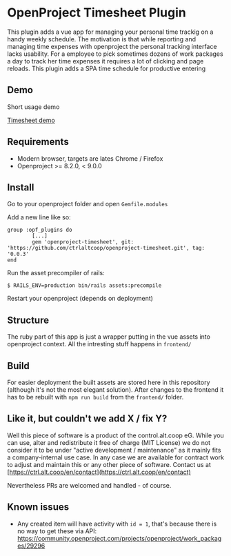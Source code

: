 # OpenProject Timesheet Plugin

This plugin adds a vue app for managing your personal time trackig on a handy weekly schedule.
The motivation is that while reporting and managing time expenses with openproject the personal tracking interface lacks usability.
For a employee to pick sometimes dozens of work packages a day to track her time expenses it requires a lot of clicking and page reloads.
This plugin adds a SPA time schedule for productive entering

## Demo

Short usage demo

[Timesheet demo](./demo.gif)

## Requirements

* Modern browser, targets are lates Chrome / Firefox
* Openproject >= 8.2.0, < 9.0.0


## Install

Go to your openproject folder and open `Gemfile.modules`

Add a new line like so:

```
group :opf_plugins do
        [...]
        gem 'openproject-timesheet', git:  'https://github.com/ctrlaltcoop/openproject-timesheet.git', tag: '0.0.3'
end
```

Run the asset precompiler of rails:
```
$ RAILS_ENV=production bin/rails assets:precompile
```

Restart your openproject (depends on deployment)

## Structure

The ruby part of this app is just a wrapper putting in the vue assets into openproject context.
All the intresting stuff happens in `frontend/`

## Build

For easier deployment the built assets are stored here in this repository (although it's not the most elegant solution).
After changes to the frontend it has to be rebuilt with `npm run build` from the `frontend/` folder.

## Like it, but couldn't we add X / fix Y?

Well this piece of software is a product of the control.alt.coop eG. While you can use, alter and redistribute it free of charge (MIT License) we do not consider it to be under "active development / maintenance" as it mainly fits a company-internal use case. In any case we are available for contract work to adjust and maintain this or any other piece of software. Contact us at [https://ctrl.alt.coop/en/contact](https://ctrl.alt.coop/en/contact)

Nevertheless PRs are welcomed and handled - of course.


## Known issues

* Any created item will have activity with `id = 1`, that's because there is no way to get these via API: https://community.openproject.com/projects/openproject/work_packages/29296